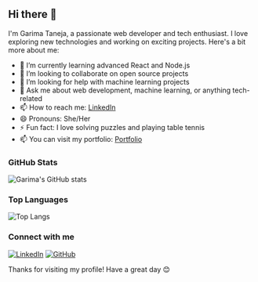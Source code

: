 ## Hi there 👋

I'm Garima Taneja, a passionate web developer and tech enthusiast. I love exploring new technologies and working on exciting projects. Here's a bit more about me:

- 🌱 I’m currently learning advanced React and Node.js
- 👯 I’m looking to collaborate on open source projects
- 🤔 I’m looking for help with machine learning projects
- 💬 Ask me about web development, machine learning, or anything tech-related
- 📫 How to reach me: [LinkedIn](https://www.linkedin.com/in/garimataneja/)
- 😄 Pronouns: She/Her
- ⚡ Fun fact: I love solving puzzles and playing table tennis
- 📫 You can visit my portfolio: [Portfolio](https://garimacodes.vercel.app/)
### GitHub Stats
![Garima's GitHub stats](https://github-readme-stats.vercel.app/api?username=garimatanejaa&show_icons=true&theme=radical)

### Top Languages
![Top Langs](https://github-readme-stats.vercel.app/api/top-langs/?username=garimatanejaa&layout=compact&theme=radical)

### Connect with me
[![LinkedIn](https://img.shields.io/badge/LinkedIn-blue?style=flat-square&logo=linkedin&logoColor=white)](https://www.linkedin.com/in/garimatanejaa/)
[![GitHub](https://img.shields.io/badge/GitHub-black?style=flat-square&logo=github&logoColor=white)](https://github.com/garimatanejaa)

Thanks for visiting my profile! Have a great day 😊

